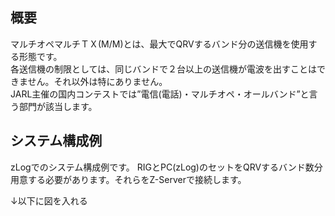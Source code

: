 ## 概要
マルチオペマルチＴＸ(M/M)とは、最大でQRVするバンド分の送信機を使用する形態です。  
各送信機の制限としては、同じバンドで２台以上の送信機が電波を出すことはできません。それ以外は特にありません。  
JARL主催の国内コンテストでは”電信(電話)・マルチオペ・オールバンド”と言う部門が該当します。 

## システム構成例

zLogでのシステム構成例です。
RIGとPC(zLog)のセットをQRVするバンド数分用意する必要があります。それらをZ-Serverで接続します。 

↓以下に図を入れる
